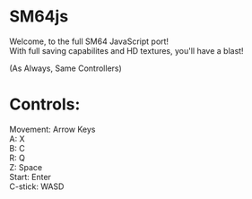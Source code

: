 # SM64js
Welcome, to the full SM64 JavaScript port! <br>
With full saving capabilites and HD textures, you'll have a blast!


(As Always, Same Controllers)
# Controls:
Movement: Arrow Keys <br>
A: X <br>
B: C <br>
R: Q <br>
Z: Space <br>
Start: Enter <br>
C-stick: WASD
